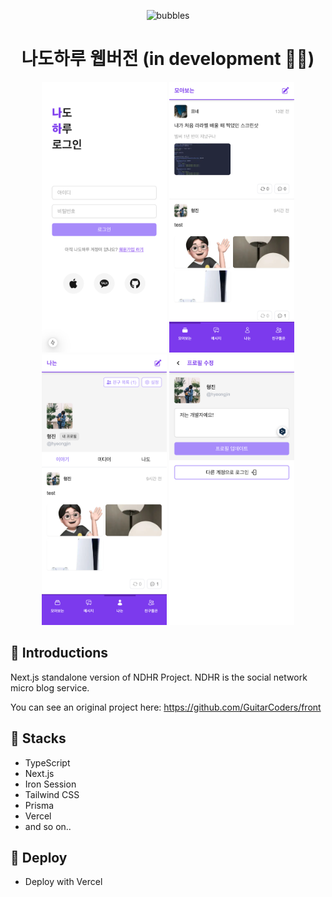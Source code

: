 <p align="center">
  <img alt="bubbles" src="https://cdn-icons-png.flaticon.com/512/1077/1077909.png" width="60" />
</p>
<h1 align="center">
  나도하루 웹버전 (in development 👨‍🔧)
</h1>

<div align="center">
  <img alt="login" src="./screenshots/login.png" width="200" />
  <img alt="timeline" src="./screenshots/timeline.png" width="200" />
  <img alt="my page" src="./screenshots/my-page.png" width="200" />
  <img alt="edit profile" src="./screenshots/edit-profile.png" width="200" />
</div>

## 🫧 Introductions

Next.js standalone version of NDHR Project. NDHR is the social network micro blog service.

You can see an original project here: https://github.com/GuitarCoders/front

## 🔧 Stacks

- TypeScript
- Next.js
- Iron Session
- Tailwind CSS
- Prisma
- Vercel
- and so on..

## 🚀 Deploy

- Deploy with Vercel
